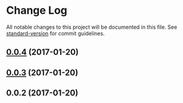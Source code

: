 # Change Log

All notable changes to this project will be documented in this file. See [standard-version](https://github.com/conventional-changelog/standard-version) for commit guidelines.

<a name="0.0.4"></a>
## [0.0.4](https://github.com/nens/efcis-client-redux/compare/v0.0.3...v0.0.4) (2017-01-20)



<a name="0.0.3"></a>
## [0.0.3](https://github.com/nens/efcis-client-redux/compare/v0.0.2...v0.0.3) (2017-01-20)



<a name="0.0.2"></a>
## 0.0.2 (2017-01-20)
